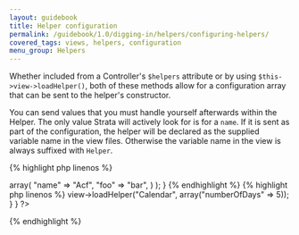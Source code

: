 ```yaml
---
layout: guidebook
title: Helper configuration
permalink: /guidebook/1.0/digging-in/helpers/configuring-helpers/
covered_tags: views, helpers, configuration
menu_group: Helpers
---
```


Whether included from a Controller's `$helpers` attribute or by using `$this->view->loadHelper()`, both of these methods allow for a configuration array that can be sent to the helper's constructor.

You can send values that you must handle yourself afterwards within the Helper. The only value Strata will actively look for is for a `name`. If it is sent as part of the configuration, the helper will be declared as the supplied variable name in the view files. Otherwise the variable name in the view is always suffixed with `Helper`.

{% highlight php linenos %}
<?php
namespace App\Controller;

class ArtistController extends AppController {

    public $helpers = array(
        "Thumbnail",
        "Acf" => array(
            "name" => "Acf",
            "foo" => "bar",
        )
    );

}
{% endhighlight %}


{% highlight php linenos %}
<?php
namespace App\Controller;

class ArtistController extends AppController {

    public function before()
    {
        parent::before();

        $this->view->loadHelper("Calendar", array("numberOfDays" => 5));
    }
}
?>
{% endhighlight %}
